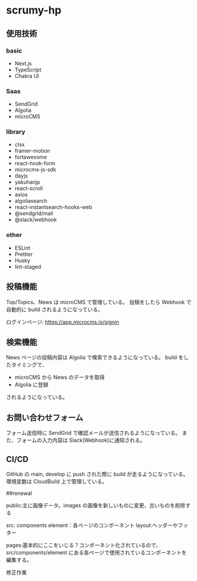 # scrumy-hp

## 使用技術

### basic

- Next.js
- TypeScript
- Chakra UI

### Saas

- SendGrid
- Algolia
- microCMS

### library

- clsx
- framer-motion
- fortawesome
- react-hook-form
- microcms-js-sdk
- dayjs
- yakuhanjp
- react-scroll
- axios
- algoliasearch
- react-instantsearch-hooks-web
- @sendgrid/mail
- @slack/webhook

### other

- ESLint
- Prettier
- Husky
- lint-staged

## 投稿機能

Top/Topics、News は microCMS で管理している。
投稿をしたら Webhook で自動的に build されるようになっている。

ログインページ: https://app.microcms.io/signin

## 検索機能

News ページの投稿内容は Algolia で検索できるようになっている。
build をしたタイミングで、

- microCMS から News のデータを取得
- Algolia に登録

されるようになっている。

## お問い合わせフォーム

フォーム送信時に SendGrid で確認メールが送信されるようになっている。
また、フォームの入力内容は Slack(Webhook)に通知される。

## CI/CD

GitHub の main, develop に push された際に build が走るようになっている。
環境変数は CloudBuild 上で管理している。

##renewal

public:主に画像データ。images の画像を新しいものに変更、古いものを削除する

src:
components
element：各ページのコンポーネント
layout:ヘッダーやフッター

pages:基本的にここをいじる？コンポーネント化されているので、src/components/element にある各ページで使用されているコンポーネントを編集する。

修正作業
